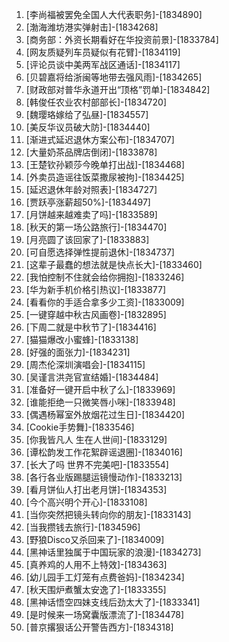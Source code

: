 
1. [李尚福被罢免全国人大代表职务]-[1834890]
1. [渤海潍坊港实弹射击]-[1834268]
1. [商务部：外资长期看好在华投资前景]-[1833784]
1. [网友质疑列车员疑似有花臂]-[1834119]
1. [评论员谈中美两军战区通话]-[1834117]
1. [贝碧嘉将给浙闽等地带去强风雨]-[1834265]
1. [财政部对普华永道开出“顶格”罚单]-[1834842]
1. [韩俊任农业农村部部长]-[1834720]
1. [魏璎珞嫁给了弘昼]-[1834557]
1. [美反华议员破大防]-[1834440]
1. [渐进式延迟退休方案公布]-[1834707]
1. [大量奶茶品牌店倒闭]-[1833878]
1. [王楚钦孙颖莎今晚单打出战]-[1834468]
1. [外卖员造谣往饭菜撒尿被拘]-[1834425]
1. [延迟退休年龄对照表]-[1834727]
1. [贾跃亭涨薪超50%]-[1834497]
1. [月饼越来越难卖了吗]-[1833589]
1. [秋天的第一场公路旅行]-[1834470]
1. [月亮圆了该回家了]-[1833883]
1. [可自愿选择弹性提前退休]-[1834737]
1. [这辈子最蠢的想法就是快点长大]-[1833460]
1. [我怕控制不住就会给你拥抱]-[1833246]
1. [华为新手机价格引热议]-[1833877]
1. [看看你的手适合拿多少工资]-[1833009]
1. [一键穿越中秋古风画卷]-[1832895]
1. [下周二就是中秋节了]-[1834416]
1. [猫猫爆改小蜜蜂]-[1833138]
1. [好强的面张力]-[1834231]
1. [周杰伦深圳演唱会]-[1834115]
1. [吴谨言洪尧官宣结婚]-[1834484]
1. [准备好一键开启中秋了么]-[1833969]
1. [谁能拒绝一只微笑唇小咪]-[1833948]
1. [偶遇杨幂室外放烟花过生日]-[1834420]
1. [Cookie手势舞]-[1833546]
1. [你我皆凡人 生在人世间]-[1833129]
1. [谭松韵发工作花絮辟谣退圈]-[1834016]
1. [长大了吗 世界不完美吧]-[1833554]
1. [各行各业版踢腿运镜慢动作]-[1833213]
1. [看月饼仙人打出老月饼]-[1834353]
1. [今个高兴明个开心]-[1833108]
1. [当你突然把镜头转向你的朋友]-[1833143]
1. [当我攒钱去旅行]-[1834596]
1. [野狼Disco又杀回来了]-[1834009]
1. [黑神话里独属于中国玩家的浪漫]-[1834273]
1. [真养鸡的人用不上特效]-[1834363]
1. [幼儿园手工灯笼有点费爸妈]-[1834234]
1. [秋天围炉煮蟹太安逸了]-[1833355]
1. [黑神话悟空四妹支线后劲太大了]-[1833341]
1. [是时候来一场窝囊版漂流了]-[1834478]
1. [普京撂狠话公开警告西方]-[1834318]